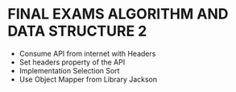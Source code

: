 # FINAL EXAMS ALGORITHM AND DATA STRUCTURE 2

- Consume API from internet with Headers
- Set headers property of the API
- Implementation Selection Sort
- Use Object Mapper from Library Jackson